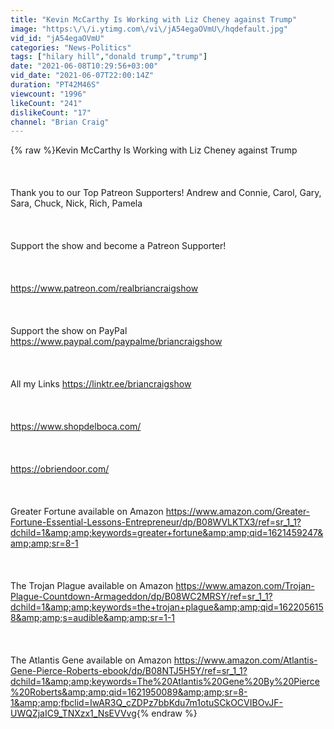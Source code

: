```yaml
---
title: "Kevin McCarthy Is Working with Liz Cheney against Trump"
image: "https:\/\/i.ytimg.com\/vi\/jA54egaOVmU\/hqdefault.jpg"
vid_id: "jA54egaOVmU"
categories: "News-Politics"
tags: ["hilary hill","donald trump","trump"]
date: "2021-06-08T10:29:56+03:00"
vid_date: "2021-06-07T22:00:14Z"
duration: "PT42M46S"
viewcount: "1996"
likeCount: "241"
dislikeCount: "17"
channel: "Brian Craig"
---
```

{% raw %}Kevin McCarthy Is Working with Liz Cheney against Trump<br /><br /><br /><br /> Thank you to our Top Patreon Supporters! Andrew and Connie, Carol, Gary, Sara, Chuck, Nick, Rich, Pamela<br /><br /><br /><br /> Support the show and become a Patreon Supporter!<br /><br /><br /><br /> <a rel="nofollow" target="blank" href="https://www.patreon.com/realbriancraigshow">https://www.patreon.com/realbriancraigshow</a><br /><br /><br /><br /> Support the show on PayPal <a rel="nofollow" target="blank" href="https://www.paypal.com/paypalme/briancraigshow">https://www.paypal.com/paypalme/briancraigshow</a> <br /><br /><br /><br /> All my Links <a rel="nofollow" target="blank" href="https://linktr.ee/briancraigshow">https://linktr.ee/briancraigshow</a><br /><br /><br /><br /> <a rel="nofollow" target="blank" href="https://www.shopdelboca.com/">https://www.shopdelboca.com/</a><br /><br /><br /><br /> <a rel="nofollow" target="blank" href="https://obriendoor.com/">https://obriendoor.com/</a><br /><br /><br /><br />  Greater Fortune available on Amazon <a rel="nofollow" target="blank" href="https://www.amazon.com/Greater-Fortune-Essential-Lessons-Entrepreneur/dp/B08WVLKTX3/ref=sr_1_1?dchild=1&amp;amp;keywords=greater+fortune&amp;amp;qid=1621459247&amp;amp;sr=8-1">https://www.amazon.com/Greater-Fortune-Essential-Lessons-Entrepreneur/dp/B08WVLKTX3/ref=sr_1_1?dchild=1&amp;amp;keywords=greater+fortune&amp;amp;qid=1621459247&amp;amp;sr=8-1</a><br /><br /><br /><br />  The Trojan Plague available on Amazon <a rel="nofollow" target="blank" href="https://www.amazon.com/Trojan-Plague-Countdown-Armageddon/dp/B08WC2MRSY/ref=sr_1_1?dchild=1&amp;amp;keywords=the+trojan+plague&amp;amp;qid=1622056158&amp;amp;s=audible&amp;amp;sr=1-1">https://www.amazon.com/Trojan-Plague-Countdown-Armageddon/dp/B08WC2MRSY/ref=sr_1_1?dchild=1&amp;amp;keywords=the+trojan+plague&amp;amp;qid=1622056158&amp;amp;s=audible&amp;amp;sr=1-1</a><br /><br /><br /><br />  The Atlantis Gene available on Amazon <a rel="nofollow" target="blank" href="https://www.amazon.com/Atlantis-Gene-Pierce-Roberts-ebook/dp/B08NTJ5H5Y/ref=sr_1_1?dchild=1&amp;amp;keywords=The%20Atlantis%20Gene%20By%20Pierce%20Roberts&amp;amp;qid=1621950089&amp;amp;sr=8-1&amp;amp;fbclid=IwAR3Q_cZDPz7bbKdu7m1otuSCkOCVIBOvJF-UWQZjaIC9_TNXzx1_NsEVVvg">https://www.amazon.com/Atlantis-Gene-Pierce-Roberts-ebook/dp/B08NTJ5H5Y/ref=sr_1_1?dchild=1&amp;amp;keywords=The%20Atlantis%20Gene%20By%20Pierce%20Roberts&amp;amp;qid=1621950089&amp;amp;sr=8-1&amp;amp;fbclid=IwAR3Q_cZDPz7bbKdu7m1otuSCkOCVIBOvJF-UWQZjaIC9_TNXzx1_NsEVVvg</a>{% endraw %}
